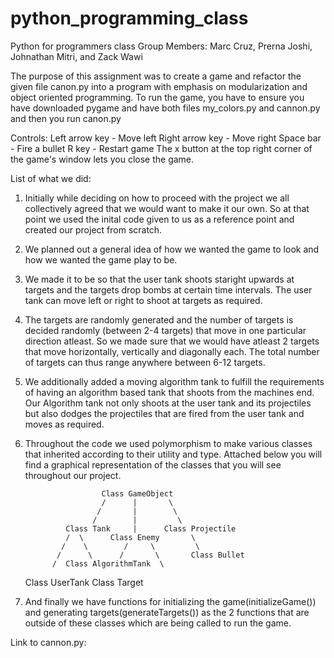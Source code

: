 # python_programming_class
Python for programmers class
Group Members: Marc Cruz, Prerna Joshi, Johnathan Mitri, and Zack Wawi

The purpose of this assignment was to create a game and refactor the given file canon.py into a program with emphasis on modularization and object oriented programming. 
To run the game, you have to ensure you have downloaded pygame and have both files my_colors.py and cannon.py and then you run canon.py

Controls:
Left arrow key - Move left
Right arrow key - Move right
Space bar - Fire a bullet
R key - Restart game
The  x button at the top right corner of the game's window lets you close the game.

List of what we did:
1) Initially while deciding on how to proceed with the project we all collectively agreed that we would want to make it our own. So at that point we used the inital code given to us as a reference point and created our project from scratch. 
2) We planned out a general idea of how we wanted the game to look and how we wanted the game play to be.
3) We made it to be so that the user tank shoots staright upwards at targets and the targets drop bombs at certain time intervals. The user tank can move left or right to shoot at targets as required.
4) The targets are randomly generated and the number of targets is decided randomly (between 2-4 targets) that move in one particular direction atleast. So we made sure that we would have atleast 2 targets that move horizontally, vertically and diagonally each. The total number of targets can thus range anywhere between 6-12 targets.
5) We additionally added a moving algorithm tank to fulfill the requirements of having an algorithm based tank that shoots from the machines end. Our Algorithm tank not only shoots at the user tank and its projectiles but also dodges the projectiles that are fired from the user tank and moves as required.
6) Throughout the code we used polymorphism to make various classes that inherited according to their utility and type. Attached below you will find a graphical representation of the classes that you will see throughout our project. 

                        Class GameObject
                        /      |       \
                       /       |        \
                      /        |         \ 
                Class Tank     |      Class Projectile
                /  \      Class Enemy       \     
               /    \        /     \         \
              /      \      /       \       Class Bullet 
             /  Class AlgorithmTank  \
    Class UserTank               Class Target
    
7) And finally we have functions for initializing the game(initializeGame()) and generating targets(generateTargets()) as the 2 functions that are outside of these classes which are being called to run the game. 

Link to cannon.py:
